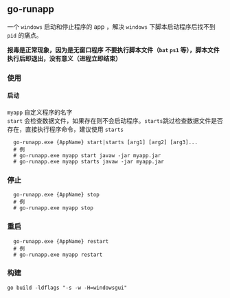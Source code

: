 ## go-runapp
一个 `windows` 启动和停止程序的 app ，解决 `windows` 下脚本启动程序后找不到 `pid` 的痛点。  

**报毒是正常现象，因为是无窗口程序**
**不要执行脚本文件（`bat` `ps1` 等），脚本文件执行后即退出，没有意义（进程立即结束）**
### 使用
#### 启动  
`myapp` 自定义程序的名字  
`start` 会检查数据文件，如果存在则不会启动程序。`starts`跳过检查数据文件是否存在，直接执行程序命令，建议使用 `starts`
```
  go-runapp.exe {AppName} start|starts [arg1] [arg2] [arg3]...
  # 例
  # go-runapp.exe myapp start javaw -jar myapp.jar
  # go-runapp.exe myapp starts javaw -jar myapp.jar
```
### 停止
```
  go-runapp.exe {AppName} stop
  # 例
  # go-runapp.exe myapp stop
```
### 重启
```
  go-runapp.exe {AppName} restart
  # 例
  # go-runapp.exe myapp restart
```

### 构建
```
go build -ldflags "-s -w -H=windowsgui"
```